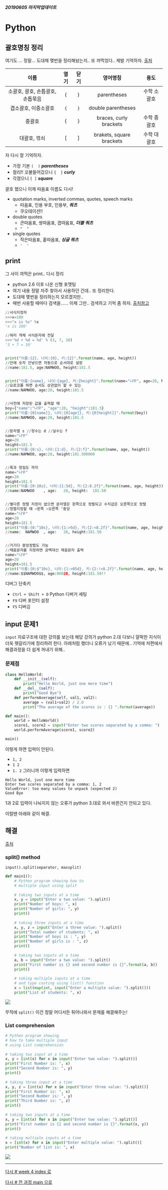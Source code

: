 <!-- ***4주차 1일짜 20190603 수업*** -->

***20190605 마지막업데이트***

# Python

<!-- >**별딱지! 요약 오늘 중요한거 정리**
>> -->



## 괄호명칭 정리
여기도 ... 정말... 도대체 몇번을 정리해놨는지.. 또 까먹었다.. 제발 기억하자.  [출처](https://zetawiki.com/wiki/%EA%B4%84%ED%98%B8)

|이름|열기|닫기|영어명칭|용도|
|:------:|:------:|:------:|:------:|:------:|
|소괄호, 괄호, 손톱괄호, 손톱묶음|(|)|parentheses|수학 소괄호
|겹소괄호, 이중소괄호|⦅|⦆|double parentheses|
|중괄호|{|}|braces, curly brackets|수학 중괄호
|대괄호, 꺾쇠|[|]|brakets, square brackets|수학 대괄호
	
자 다시 잘 기억하자.
* 가장 기본 `(  )` ***parentheses***
* 컬리!! 꼬불들어갔으니 `{  }` ***curly***
* 각졌으니 `[ ]` ***square***

괄호 했으니 이제 따옴표 이름도 다시!

* quotation marks, inverted commas, quotes, speech marks
  * 따옴표, 인용 부호, 인용부, ***쿼츠***
  * 쿠오테이션!!
* double quotes
  * 큰따옴표, 쌍따옴표, 겹따옴표, ***더블 쿼츠***
  * `"  "`
* single quotes
  * 작은따옴표, 홑따옴표, ***싱글 쿼츠***
  * `'  '`


## print 

그 사이 까먹은 print.. 다시 정리

* python 2.6 이후 나온 신형 포멧팅
* 여기 내용 정말 자주 찾아서 사용하던 건데.. 또 정리한다.
* 도대체 몇번을 정리하는지 모르겠지만..
* 매번 사용할 때마다 검색을...... 이제 그만.. 검색하고 기억 좀 하자. [출처참고](https://books.google.co.kr/books?id=YrpUDwAAQBAJ&pg=PA193&lpg=PA193&dq=%ED%8C%8C%EC%9D%B4%EC%8D%AC+%EA%B4%84%ED%98%B8+%EC%9D%B4%EB%A6%84&source=bl&ots=YsjDmj0z4F&sig=ACfU3U3uEy7PXKQLSS33RHMKH73kzNvu0w&hl=en&sa=X&ved=2ahUKEwjK6OL82MziAhWMzIsBHdyiC6cQ6AEwBXoECAkQAQ)
```python
//서식지정자
>>>x=100
>>>"x is %s" %x
'x is 100'

//여러 객체 서식문자에 전달
>>>'%d + %d = %d' % (3, 7, 10)
'3 + 7 = 10'


print("이름:{2}, 나이:{0}, 키:{2}".format(name, age, height))   
//안에 숫자 안넣으면 자동으로 순서대로 설정
//name:181.5, age:NAMWOO, height:181.5


print("이름:{name}, 나이:{age}, 키:{height}".format(name="나무", age=20, height=181.5))   
//요로코롬 하면 순서도 상관없이 할 수 있는
//name:NAMWOO, age:20, height:181.5


//사전에 저장된 값을 출력할 때
boy={"name":"나무", "age":20, "height":181.5}
print("이름:{0[name]}, 나이:{0[age]}, 키:{0[height]}".format(boy))
//name:NAMWOO, age:20, height:181.5


//문자열 s //정수는 d //실수는 f
name="나무"
age=20
height=181.5
print("이름:{0:s}, 나이:{1:d}, 키:{2:f}".format(name, age, height))
//name:NAMWOO, age:20, height:181.500000


//폭과 정밀도 까지 
name="나무"
age=20
height=181.5
print("이름:{0:10s}, 나이:{1:5d}, 키:{2:8.2f}".format(name, age, height))
//name:NAMWOO    , age:   20, height:  181.50


//별다른 정렬 지정이 없으면 문자열은 왼쪽으로 정렬되고 수치값은 오른쪽으로 정렬
//정렬지정할 때 <왼쪽 >오른쪽 ^중앙
name="나무"
age=20
height=181.5
print("이름:{0:^10s}, 나이:{1:>5d}, 키:{2:<8.2f}".format(name, age, height))
//name:  NAMWOO  , age:   20, height:181.50  


//거기다 중앙정렬도 가능
//채움문자를 지정하면 공백대신 채움문자 출력
name="나무"
age=20
height=181.5
print("이름:{0:$^10s}, 나이:{1:>05d}, 키:{2:!<8.2f}".format(name, age, height))
//name:$$NAMWOO$$, age:00020, height:181.50!!
```

디버그 단축키
* `Ctrl + Shift + D` Python 디버거 세팅
* `F9` 디버 포인터 설정
* `F5` 디버깅








## input 문제1


`input` 자료구조에 대한 강의를 보는데 해당 강의가 python 2.대 다보니 얄팍한 지식이 더욱 헷갈리기에 정리하려 한다. 아래처럼 했더니 오류가 났기 때문에.. 기억에 저편에서 해결과정을 더 쉽게 꺼내기 위해..




### 문제점 

```python
class HelloWorld:
    def __init__(self):
        print("Hello World, just one more time")
    def __del__(self):
        print("Good Bye")
    def performAverage(self, val1, val2):
        average = (val1+val2) / 2.0
        print("The average of the scores is : {} ".format(average))

def main():
    world = HelloWorld()
    score1, score2 = input("Enter two scores separated by a comma: ")
    world.performAverage(score1, score2)

main()    
```

이렇게 하면 입력이 안된다. 
* `1, 2`
* `1 2`
* `1. 2`
그러니까 이렇게 입력하면 

```
Hello World, just one more time
Enter two scores separated by a comma: 1, 2
ValueError: too many values to unpack (expected 2)
Good Bye
```
1과 2로 입력이 나눠지지 않는 오류가 python 3.대로 와서 바뀐건지 안되고 있다.

이럴땐 아래와 같이 해결.


## 해결

[출처](https://www.geeksforgeeks.org/taking-multiple-inputs-from-user-in-python/)

### split() method

`input().split(separator, maxsplit)`

```python
def main1():
    # Python program showing how to 
    # multiple input using split 
    
    # taking two inputs at a time 
    x, y = input("Enter a two value: ").split() 
    print("Number of boys: ", x) 
    print("Number of girls: ", y) 
    print() 
    
    # taking three inputs at a time 
    x, y, z = input("Enter a three value: ").split() 
    print("Total number of students: ", x) 
    print("Number of boys is : ", y) 
    print("Number of girls is : ", z) 
    print() 
    
    # taking two inputs at a time 
    a, b = input("Enter a two value: ").split() 
    print("First number is {} and second number is {}".format(a, b)) 
    print() 
    
    # taking multiple inputs at a time  
    # and type casting using list() function 
    x = list(map(int, input("Enter a multiple value: ").split())) 
    print("List of students: ", x) 
```
![](https://cdncontribute.geeksforgeeks.org/wp-content/uploads/Capture8-1.png)

무적에 `split()` 이건 정말 어디서든 튀어나와서 문제를 해결해주는!



### List comprehension

```python
# Python program showing 
# how to take multiple input 
# using List comprehension 
  
# taking two input at a time 
x, y = [int(x) for x in input("Enter two value: ").split()] 
print("First Number is: ", x) 
print("Second Number is: ", y) 
print() 
  
# taking three input at a time 
x, y, z = [int(x) for x in input("Enter three value: ").split()] 
print("First Number is: ", x) 
print("Second Number is: ", y) 
print("Third Number is: ", z) 
print() 
  
# taking two inputs at a time 
x, y = [int(x) for x in input("Enter two value: ").split()] 
print("First number is {} and second number is {}".format(x, y)) 
print() 
  
# taking multiple inputs at a time  
x = [int(x) for x in input("Enter multiple value: ").split()] 
print("Number of list is: ", x)  
```

![](https://cdncontribute.geeksforgeeks.org/wp-content/uploads/Capture9-1.png)









---

[다시 # week 4 index 로](../w04.md)

[다시 # 전 과정 main 으로](../../README.md)
